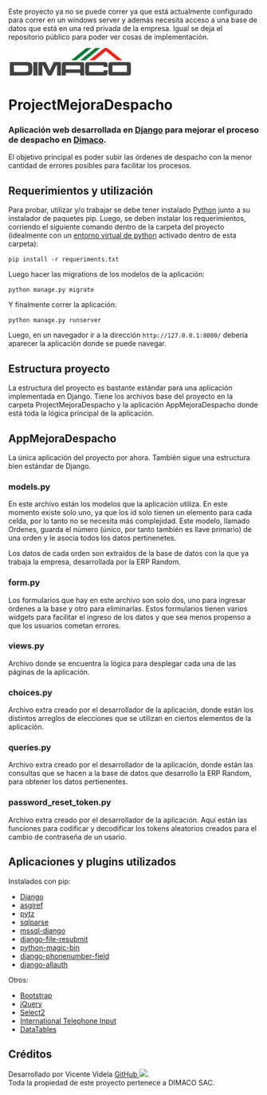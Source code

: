 Este proyecto ya no se puede correr ya que está actualmente
configurado para correr en un windows server y además 
necesita acceso a una base de datos que está en una red 
privada de la empresa. Igual se deja el repositorio público 
para poder ver cosas de implementación. 

[<img src="static/images/logo.png">](https://dimacosac.cl)

# ProjectMejoraDespacho

### Aplicación web desarrollada en [Django](https://www.djangoproject.com/) para mejorar el proceso de despacho en [Dimaco](https://dimacosac.cl).
El objetivo principal es poder subir las órdenes de despacho con la menor cantidad de errores posibles para facilitar los procesos.

## Requerimientos y utilización
Para probar, utilizar y/o trabajar se debe tener instalado [Python](https://www.python.org/) junto a su instalador de paquetes pip. Luego, se deben instalar los requerimientos, corriendo el siguiente comando dentro de la carpeta del proyecto (idealmente con un [entorno virtual de python](https://docs.python.org/es/3/library/venv.html) activado dentro de esta carpeta):
```
pip install -r requeriments.txt
```
Luego hacer las migrations de los modelos de la aplicación:
```
python manage.py migrate
```
Y finalmente correr la aplicación:
```
python manage.py runserver
```
Luego, en un navegador ir a la dirección `http://127.0.0.1:8000/` debería aparecer la aplicación donde se puede navegar.

## Estructura proyecto
La estructura del proyecto es bastante estándar para una aplicación implementada en Django. Tiene los archivos base del proyecto en la carpeta ProjectMejoraDespacho y la aplicación AppMejoraDespacho donde está toda la lógica principal de la aplicación.

## AppMejoraDespacho
La única aplicación del proyecto por ahora. También sigue una estructura bien estándar de Django.

### models.py
En este archivo están los modelos que la aplicación utiliza. En este momento existe solo uno, ya que los id solo tienen un elemento para cada celda, por lo tanto no se necesita más complejidad. Este modelo, llamado Ordenes, guarda el número (único, por tanto también es llave primario) de una orden y le asocia todos los datos pertinenetes.

Los datos de cada orden son extraídos de la base de datos con la que ya trabaja la empresa, desarrollada por la ERP Random.

### form.py
Los formularios que hay en este archivo son solo dos, uno para ingresar órdenes a la base y otro para eliminarlas. Estos formularios tienen varios widgets para facilitar el ingreso de los datos y que sea menos propenso a que los usuarios cometan errores.

### views.py
Archivo donde se encuentra la lógica para desplegar cada una de las páginas de la aplicación. 

### choices.py
Archivo extra creado por el desarrollador de la aplicación, donde están los distintos arreglos de elecciones que se utilizan en ciertos elementos de la aplicación.

### queries.py
Archivo extra creado por el desarrollador de la aplicación, donde están las consultas que se hacen a la base de datos que desarrollo la ERP Random, para obtener los datos pertienentes.

### password_reset_token.py
Archivo extra creado por el desarrollador de la aplicación. Aquí están las funciones para codificar y decodificar los tokens aleatorios creados para el cambio de contraseña de un usario.

## Aplicaciones y plugins utilizados
Instalados con pip:  
- [Django](https://www.djangoproject.com/)  
- [asgiref](https://github.com/django/asgiref)  
- [pytz](https://pypi.org/project/pytz/)  
- [sqlparse](https://pypi.org/project/sqlparse/)  
- [mssql-django](https://docs.microsoft.com/en-us/samples/azure-samples/mssql-django-samples/mssql-django-samples/)  
- [django-file-resubmit](https://github.com/un1t/django-file-resubmit)  
- [python-magic-bin](https://pypi.org/project/python-magic-bin/)  
- [django-phonenumber-field](https://github.com/stefanfoulis/django-phonenumber-field)  
- [django-allauth](https://django-allauth.readthedocs.io/en/latest/installation.html)

Otros:
- [Bootstrap](https://getbootstrap.com/)
- [jQuery](https://jquery.com/)
- [Select2](https://select2.org/)
- [International Telephone Input](https://intl-tel-input.com/)
- [DataTables](https://datatables.net/)


## Créditos
Desarrollado por Vicente Videla [GitHub <img src="https://upload.wikimedia.org/wikipedia/commons/9/91/Octicons-mark-github.svg" style="height: 16px;">](https://github.com/ElViisho).  
Toda la propiedad de este proyecto pertenece a DIMACO SAC.
